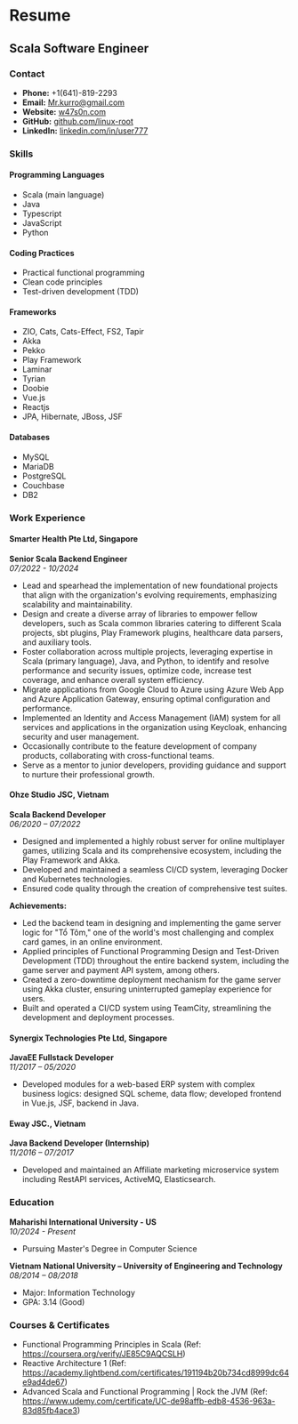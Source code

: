 # Resume

## Scala Software Engineer

### Contact

- **Phone:** +1(641)-819-2293
- **Email:** [Mr.kurro@gmail.com](mailto:Mr.kurro@gmail.com)
- **Website:** [w47s0n.com](https://w47s0n.com)
- **GitHub:** [github.com/linux-root](https://github.com/linux-root)
- **LinkedIn:** [linkedin.com/in/user777](https://www.linkedin.com/in/user777)

### Skills

#### Programming Languages

- Scala (main language)
- Java
- Typescript
- JavaScript
- Python

#### Coding Practices

- Practical functional programming
- Clean code principles
- Test-driven development (TDD)

#### Frameworks

- ZIO, Cats, Cats-Effect, FS2, Tapir
- Akka
- Pekko
- Play Framework
- Laminar
- Tyrian
- Doobie
- Vue.js
- Reactjs
- JPA, Hibernate, JBoss, JSF

#### Databases

- MySQL
- MariaDB
- PostgreSQL
- Couchbase
- DB2

### Work Experience

#### Smarter Health Pte Ltd, Singapore

**Senior Scala Backend Engineer**  
_07/2022 - 10/2024_

- Lead and spearhead the implementation of new foundational projects that align with the organization's evolving requirements, emphasizing scalability and maintainability.
- Design and create a diverse array of libraries to empower fellow developers, such as Scala common libraries catering to different Scala projects, sbt plugins, Play Framework plugins, healthcare data parsers, and auxiliary tools.
- Foster collaboration across multiple projects, leveraging expertise in Scala (primary language), Java, and Python, to identify and resolve performance and security issues, optimize code, increase test coverage, and enhance overall system efficiency.
- Migrate applications from Google Cloud to Azure using Azure Web App and Azure Application Gateway, ensuring optimal configuration and performance.
- Implemented an Identity and Access Management (IAM) system for all services and applications in the organization using Keycloak, enhancing security and user management.
- Occasionally contribute to the feature development of company products, collaborating with cross-functional teams.
- Serve as a mentor to junior developers, providing guidance and support to nurture their professional growth.

#### Ohze Studio JSC, Vietnam

**Scala Backend Developer**  
_06/2020 – 07/2022_

- Designed and implemented a highly robust server for online multiplayer games, utilizing Scala and its comprehensive ecosystem, including the Play Framework and Akka.
- Developed and maintained a seamless CI/CD system, leveraging Docker and Kubernetes technologies.
- Ensured code quality through the creation of comprehensive test suites.

**Achievements:**

- Led the backend team in designing and implementing the game server logic for "Tổ Tôm," one of the world's most challenging and complex card games, in an online environment.
- Applied principles of Functional Programming Design and Test-Driven Development (TDD) throughout the entire backend system, including the game server and payment API system, among others.
- Created a zero-downtime deployment mechanism for the game server using Akka cluster, ensuring uninterrupted gameplay experience for users.
- Built and operated a CI/CD system using TeamCity, streamlining the development and deployment processes.

#### Synergix Technologies Pte Ltd, Singapore

**JavaEE Fullstack Developer**  
_11/2017 – 05/2020_

- Developed modules for a web-based ERP system with complex business logics: designed SQL scheme, data flow; developed frontend in Vue.js, JSF, backend in Java.

#### Eway JSC., Vietnam

**Java Backend Developer (Internship)**  
_11/2016 – 07/2017_

- Developed and maintained an Affiliate marketing microservice system including RestAPI services, ActiveMQ, Elasticsearch.

### Education

**Maharishi International University - US**  
_10/2024 - Present_

- Pursuing Master's Degree in Computer Science

**Vietnam National University – University of Engineering and Technology**  
_08/2014 – 08/2018_

- Major: Information Technology
- GPA: 3.14 (Good)

### Courses & Certificates

- Functional Programming Principles in Scala (Ref: <https://coursera.org/verify/JE85C9AQCSLH>)
- Reactive Architecture 1 (Ref: <https://academy.lightbend.com/certificates/191194b20b734cd8999dc64e9ad4de67>)
- Advanced Scala and Functional Programming | Rock the JVM (Ref: <https://www.udemy.com/certificate/UC-de98affb-edb8-4536-963a-83d85fb4ace3>)

